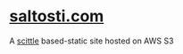 # [saltosti.com](http://www.saltosti.com)
A [scittle](https://borkdude.github.io/scittle/) based-static site hosted on AWS S3
